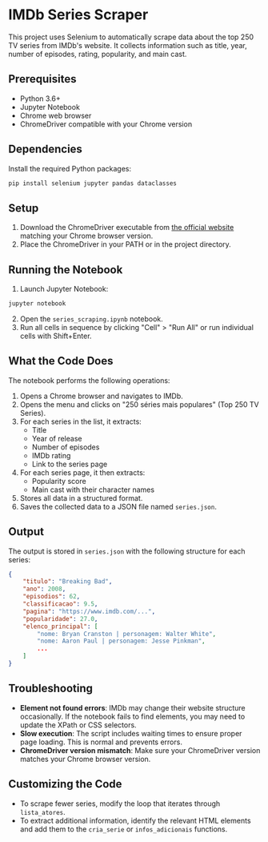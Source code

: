 # IMDb Series Scraper

This project uses Selenium to automatically scrape data about the top 250 TV series from IMDb's website. It collects information such as title, year, number of episodes, rating, popularity, and main cast.

## Prerequisites

- Python 3.6+
- Jupyter Notebook
- Chrome web browser
- ChromeDriver compatible with your Chrome version

## Dependencies

Install the required Python packages:

```bash
pip install selenium jupyter pandas dataclasses
```

## Setup

1. Download the ChromeDriver executable from [the official website](https://sites.google.com/chromium.org/driver/) matching your Chrome browser version.
2. Place the ChromeDriver in your PATH or in the project directory.

## Running the Notebook

1. Launch Jupyter Notebook:

```bash
jupyter notebook
```

2. Open the `series_scraping.ipynb` notebook.
3. Run all cells in sequence by clicking "Cell" > "Run All" or run individual cells with Shift+Enter.

## What the Code Does

The notebook performs the following operations:

1. Opens a Chrome browser and navigates to IMDb.
2. Opens the menu and clicks on "250 séries mais populares" (Top 250 TV Series).
3. For each series in the list, it extracts:
   - Title
   - Year of release
   - Number of episodes
   - IMDb rating
   - Link to the series page
4. For each series page, it then extracts:
   - Popularity score
   - Main cast with their character names
5. Stores all data in a structured format.
6. Saves the collected data to a JSON file named `series.json`.

## Output

The output is stored in `series.json` with the following structure for each series:

```json
{
    "titulo": "Breaking Bad",
    "ano": 2008,
    "episodios": 62,
    "classificacao": 9.5,
    "pagina": "https://www.imdb.com/...",
    "popularidade": 27.0,
    "elenco_principal": [
        "nome: Bryan Cranston | personagem: Walter White",
        "nome: Aaron Paul | personagem: Jesse Pinkman",
        ...
    ]
}
```

## Troubleshooting

- **Element not found errors**: IMDb may change their website structure occasionally. If the notebook fails to find elements, you may need to update the XPath or CSS selectors.
- **Slow execution**: The script includes waiting times to ensure proper page loading. This is normal and prevents errors.
- **ChromeDriver version mismatch**: Make sure your ChromeDriver version matches your Chrome browser version.

## Customizing the Code

- To scrape fewer series, modify the loop that iterates through `lista_atores`.
- To extract additional information, identify the relevant HTML elements and add them to the `cria_serie` or `infos_adicionais` functions.
